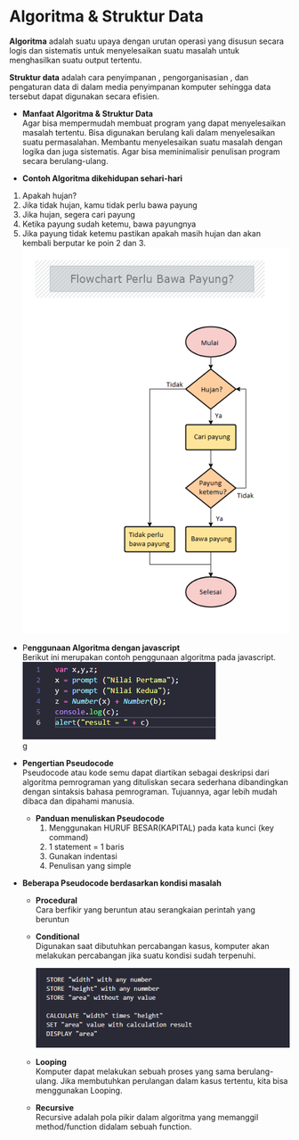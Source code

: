 # Algoritma & Struktur Data

**Algoritma** adalah suatu upaya dengan urutan operasi yang disusun secara logis dan sistematis untuk menyelesaikan suatu masalah untuk menghasilkan suatu output tertentu.

**Struktur data** adalah cara penyimpanan , pengorganisasian , dan pengaturan data di dalam media penyimpanan komputer sehingga data tersebut dapat digunakan secara efisien.

- **Manfaat Algoritma & Struktur Data**<br>
 Agar bisa mempermudah membuat program yang dapat menyelesaikan masalah tertentu. Bisa digunakan berulang kali dalam menyelesaikan suatu permasalahan. Membantu menyelesaikan suatu masalah dengan logika dan juga sistematis. Agar bisa meminimalisir penulisan program secara berulang-ulang.

 - **Contoh Algoritma dikehidupan sehari-hari**<br>
 1. Apakah hujan?
 2. Jika tidak hujan, kamu tidak perlu bawa payung
 3. Jika hujan, segera cari payung
 4. Ketika payung sudah ketemu, bawa payungnya
 5. Jika payung tidak ketemu pastikan apakah masih hujan dan akan kembali berputar ke poin 2 dan 3.
 ![flowchart](flowchart-algoritma.png)

 - P**enggunaan Algoritma dengan javascript**<br>
 Berikut ini merupakan contoh penggunaan algoritma pada javascript.<br>
 ![algoritma pada js](algoritmapadajs.png)<br>g

- **Pengertian Pseudocode**<br>
Pseudocode atau kode semu dapat diartikan sebagai deskripsi dari algoritma pemrograman yang dituliskan secara sederhana dibandingkan dengan sintaksis bahasa pemrograman. Tujuannya, agar lebih mudah dibaca dan dipahami manusia.

  - **Panduan menuliskan Pseudocode**<br>
    1. Menggunakan HURUF BESAR(KAPITAL) pada kata kunci (key command)
    2. 1 statement = 1 baris
    3. Gunakan indentasi
    4. Penulisan yang simple

- **Beberapa Pseudocode berdasarkan kondisi masalah**<br>
  - **Procedural**<br>
  Cara berfikir yang beruntun atau serangkaian perintah yang beruntun
  - **Conditional**<br>
  Digunakan saat dibutuhkan percabangan kasus, komputer akan melakukan percabangan jika suatu kondisi sudah terpenuhi.<br>

     ![procedural](procedural.png)<br>
  - **Looping**<br>
  Komputer dapat melakukan sebuah proses yang sama berulang-ulang. Jika membutuhkan perulangan dalam kasus tertentu, kita bisa menggunakan Looping.<br>
  - **Recursive**<br>
  Recursive adalah pola pikir dalam algoritma yang memanggil method/function didalam sebuah function.